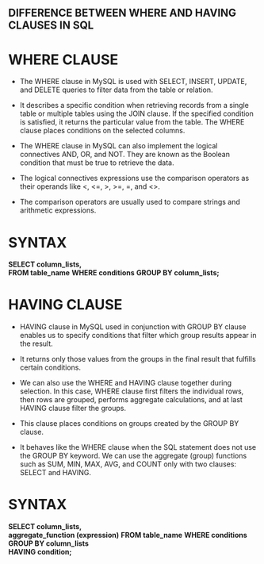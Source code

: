 ## DIFFERENCE BETWEEN WHERE AND HAVING CLAUSES IN SQL


# WHERE CLAUSE

- The WHERE clause in MySQL is used with SELECT, INSERT, UPDATE, and DELETE queries to filter data from the table or relation. 

- It describes a specific condition when retrieving records from a single table or multiple tables using the JOIN clause. If the specified condition is satisfied, it returns the particular value from the table. The WHERE clause places conditions on the selected columns.

- The WHERE clause in MySQL can also implement the logical connectives AND, OR, and NOT. They are known as the Boolean condition that must be true to retrieve the data. 

- The logical connectives expressions use the comparison operators as their operands like <, <=, >, >=, =, and <>. 

- The comparison operators are usually used to compare strings and arithmetic expressions.

# SYNTAX

__SELECT column_lists,__  
__FROM table_name__ 
__WHERE conditions__
__GROUP BY column_lists;__ 


# HAVING CLAUSE

- HAVING clause in MySQL used in conjunction with GROUP BY clause enables us to specify conditions that filter which group results appear in the result. 

- It returns only those values from the groups in the final result that fulfills certain conditions. 

- We can also use the WHERE and HAVING clause together during selection. In this case, WHERE clause first filters the individual rows, then rows are grouped, performs aggregate calculations, and at last HAVING clause filter the groups.

- This clause places conditions on groups created by the GROUP BY clause. 

- It behaves like the WHERE clause when the SQL statement does not use the GROUP BY keyword. We can use the aggregate (group) functions such as SUM, MIN, MAX, AVG, and COUNT only with two clauses: SELECT and HAVING.


# SYNTAX

__SELECT column_lists,__     
__aggregate_function (expression)__ 
__FROM table_name__
__WHERE conditions__
__GROUP BY column_lists__    
__HAVING condition;__